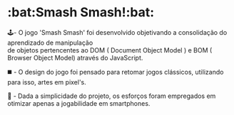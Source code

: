 <h1>:bat:Smash Smash!:bat:</h1>

:joystick:- O jogo 'Smash Smash' foi desenvolvido objetivando a consolidação do aprendizado
de manipulação <br> de objetos pertencentes ao DOM ( Document Object Model ) e BOM ( Browser Object Model) através do JavaScript.

:black_medium_square: - O design do jogo foi pensado para retomar jogos clássicos, utilizando para isso, artes em pixel's.

:iphone: - Dada a simplicidade do projeto, os esforços foram empregados em otimizar apenas a jogabilidade em smartphones.

